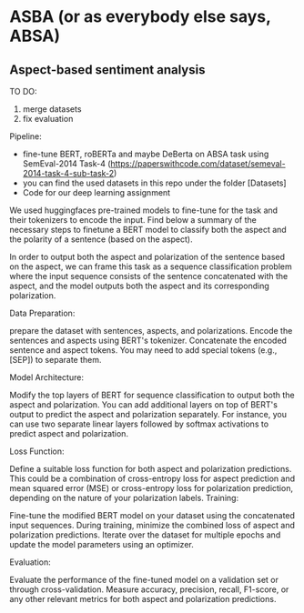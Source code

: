 # ASBA (or as everybody else says, ABSA)
## Aspect-based sentiment analysis

TO DO:
1) merge datasets
2) fix evaluation

Pipeline:
- fine-tune BERT, roBERTa and maybe DeBerta on ABSA task using SemEval-2014 Task-4 (https://paperswithcode.com/dataset/semeval-2014-task-4-sub-task-2)
- you can find the used datasets in this repo under the folder [Datasets]
- Code for our deep learning assignment

We used huggingfaces pre-trained models to fine-tune for the task and their tokenizers to encode the input. Find below a summary of the necessary steps to finetune a BERT model to classify both the aspect and the polarity of a sentence (based on the aspect).

In order to output both the aspect and polarization of the sentence based on the aspect, we can frame this task as a sequence classification problem where the input sequence consists of the sentence concatenated with the aspect, and the model outputs both the aspect and its corresponding polarization.

Data Preparation:

prepare the dataset with sentences, aspects, and polarizations. Encode the sentences and aspects using BERT's tokenizer.
Concatenate the encoded sentence and aspect tokens. You may need to add special tokens (e.g., [SEP]) to separate them.

Model Architecture:

Modify the top layers of BERT for sequence classification to output both the aspect and polarization.
You can add additional layers on top of BERT's output to predict the aspect and polarization separately.
For instance, you can use two separate linear layers followed by softmax activations to predict aspect and polarization.

Loss Function:

Define a suitable loss function for both aspect and polarization predictions. This could be a combination of cross-entropy loss for aspect prediction and mean squared error (MSE) or cross-entropy loss for polarization prediction, depending on the nature of your polarization labels.
Training:

Fine-tune the modified BERT model on your dataset using the concatenated input sequences.
During training, minimize the combined loss of aspect and polarization predictions.
Iterate over the dataset for multiple epochs and update the model parameters using an optimizer.

Evaluation:

Evaluate the performance of the fine-tuned model on a validation set or through cross-validation.
Measure accuracy, precision, recall, F1-score, or any other relevant metrics for both aspect and polarization predictions.


